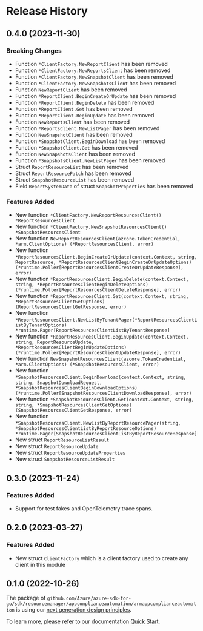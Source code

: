 # Release History

## 0.4.0 (2023-11-30)
### Breaking Changes

- Function `*ClientFactory.NewReportClient` has been removed
- Function `*ClientFactory.NewReportsClient` has been removed
- Function `*ClientFactory.NewSnapshotClient` has been removed
- Function `*ClientFactory.NewSnapshotsClient` has been removed
- Function `NewReportClient` has been removed
- Function `*ReportClient.BeginCreateOrUpdate` has been removed
- Function `*ReportClient.BeginDelete` has been removed
- Function `*ReportClient.Get` has been removed
- Function `*ReportClient.BeginUpdate` has been removed
- Function `NewReportsClient` has been removed
- Function `*ReportsClient.NewListPager` has been removed
- Function `NewSnapshotClient` has been removed
- Function `*SnapshotClient.BeginDownload` has been removed
- Function `*SnapshotClient.Get` has been removed
- Function `NewSnapshotsClient` has been removed
- Function `*SnapshotsClient.NewListPager` has been removed
- Struct `ReportResourceList` has been removed
- Struct `ReportResourcePatch` has been removed
- Struct `SnapshotResourceList` has been removed
- Field `ReportSystemData` of struct `SnapshotProperties` has been removed

### Features Added

- New function `*ClientFactory.NewReportResourcesClient() *ReportResourcesClient`
- New function `*ClientFactory.NewSnapshotResourcesClient() *SnapshotResourcesClient`
- New function `NewReportResourcesClient(azcore.TokenCredential, *arm.ClientOptions) (*ReportResourcesClient, error)`
- New function `*ReportResourcesClient.BeginCreateOrUpdate(context.Context, string, ReportResource, *ReportResourcesClientBeginCreateOrUpdateOptions) (*runtime.Poller[ReportResourcesClientCreateOrUpdateResponse], error)`
- New function `*ReportResourcesClient.BeginDelete(context.Context, string, *ReportResourcesClientBeginDeleteOptions) (*runtime.Poller[ReportResourcesClientDeleteResponse], error)`
- New function `*ReportResourcesClient.Get(context.Context, string, *ReportResourcesClientGetOptions) (ReportResourcesClientGetResponse, error)`
- New function `*ReportResourcesClient.NewListByTenantPager(*ReportResourcesClientListByTenantOptions) *runtime.Pager[ReportResourcesClientListByTenantResponse]`
- New function `*ReportResourcesClient.BeginUpdate(context.Context, string, ReportResourceUpdate, *ReportResourcesClientBeginUpdateOptions) (*runtime.Poller[ReportResourcesClientUpdateResponse], error)`
- New function `NewSnapshotResourcesClient(azcore.TokenCredential, *arm.ClientOptions) (*SnapshotResourcesClient, error)`
- New function `*SnapshotResourcesClient.BeginDownload(context.Context, string, string, SnapshotDownloadRequest, *SnapshotResourcesClientBeginDownloadOptions) (*runtime.Poller[SnapshotResourcesClientDownloadResponse], error)`
- New function `*SnapshotResourcesClient.Get(context.Context, string, string, *SnapshotResourcesClientGetOptions) (SnapshotResourcesClientGetResponse, error)`
- New function `*SnapshotResourcesClient.NewListByReportResourcePager(string, *SnapshotResourcesClientListByReportResourceOptions) *runtime.Pager[SnapshotResourcesClientListByReportResourceResponse]`
- New struct `ReportResourceListResult`
- New struct `ReportResourceUpdate`
- New struct `ReportResourceUpdateProperties`
- New struct `SnapshotResourceListResult`


## 0.3.0 (2023-11-24)
### Features Added

- Support for test fakes and OpenTelemetry trace spans.


## 0.2.0 (2023-03-27)
### Features Added

- New struct `ClientFactory` which is a client factory used to create any client in this module


## 0.1.0 (2022-10-26)

The package of `github.com/Azure/azure-sdk-for-go/sdk/resourcemanager/appcomplianceautomation/armappcomplianceautomation` is using our [next generation design principles](https://azure.github.io/azure-sdk/general_introduction.html).

To learn more, please refer to our documentation [Quick Start](https://aka.ms/azsdk/go/mgmt).
